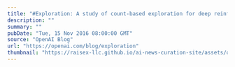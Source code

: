 ```yaml
---
title: "#Exploration: A study of count-based exploration for deep reinforcement learning"
description: ""
summary: ""
pubDate: "Tue, 15 Nov 2016 08:00:00 GMT"
source: "OpenAI Blog"
url: "https://openai.com/blog/exploration"
thumbnail: "https://raisex-llc.github.io/ai-news-curation-site/assets/openai_logo.png"
---
```


